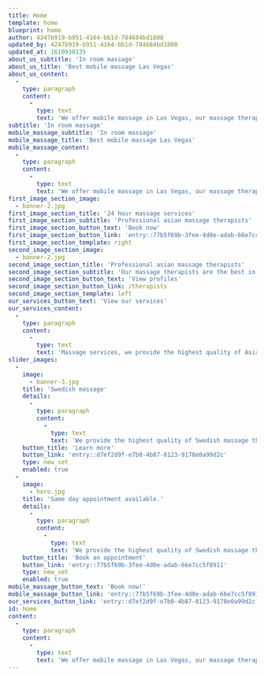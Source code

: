 ```yaml
---
title: Home
template: home
blueprint: home
author: 4247b919-b951-4164-bb1d-784684bd1808
updated_by: 4247b919-b951-4164-bb1d-784684bd1808
updated_at: 1610930135
about_us_subtitle: 'In room massage'
about_us_title: 'Best mobile massage Las Vegas'
about_us_content:
  -
    type: paragraph
    content:
      -
        type: text
        text: 'We offer mobile massage in Las Vegas, our massage therapists will travel yo tour location and provide a relaxing massage. Our massage therapists are professional and experienced.'
subtitle: 'In room massage'
mobile_massage_subtitle: 'In room massage'
mobile_massage_title: 'Best mobile massage Las Vegas'
mobile_massage_content:
  -
    type: paragraph
    content:
      -
        type: text
        text: 'We offer mobile massage in Las Vegas, our massage therapists will travel yo tour location and provide a relaxing massage. Our massage therapists are professional and experienced.'
first_image_section_image:
  - banner-2.jpg
first_image_section_title: '24 hour massage services'
first_image_section_subtitle: 'Professional asian massage therapists'
first_image_section_button_text: 'Book now'
first_image_section_button_link: 'entry::77b5f69b-3fee-4d0e-adab-66e7cc5f8911'
first_image_section_template: right
second_image_section_image:
  - banner-2.jpg
second_image_section_title: 'Professional asian massage therapists'
second_image_section_subtitle: 'Our massage therapists are the best in Las Vegas!'
second_image_section_button_text: 'View profiles'
second_image_section_button_link: /therapists
second_image_section_template: left
our_services_button_text: 'View our services'
our_services_content:
  -
    type: paragraph
    content:
      -
        type: text
        text: 'Massage services, we provide the highest quality of Asian massage therapy with 24 hour on-demand massage, mobile massage therapy in Las Vegas, Same day appointment available.'
slider_images:
  -
    image:
      - banner-3.jpg
    title: 'Swedish massage'
    details:
      -
        type: paragraph
        content:
          -
            type: text
            text: 'We provide the highest quality of Swedish massage therapy with 24 hour on-demand massage in Las Vegs.'
    button_title: 'Learn more'
    button_link: 'entry::d7ef2d9f-e7b0-4b87-8123-9178e0a99d2c'
    type: new_set
    enabled: true
  -
    image:
      - hero.jpg
    title: 'Same day appointment available.'
    details:
      -
        type: paragraph
        content:
          -
            type: text
            text: 'We provide the highest quality of Swedish massage therapy with 24 hour on-demand massage in Las Vegs.'
    button_title: 'Book an appointment'
    button_link: 'entry::77b5f69b-3fee-4d0e-adab-66e7cc5f8911'
    type: new_set
    enabled: true
mobile_massage_button_text: 'Book now!'
mobile_massage_button_link: 'entry::77b5f69b-3fee-4d0e-adab-66e7cc5f8911'
our_services_button_link: 'entry::d7ef2d9f-e7b0-4b87-8123-9178e0a99d2c'
id: home
content:
  -
    type: paragraph
    content:
      -
        type: text
        text: 'We offer mobile massage in Las Vegas, our massage therapists will travel yo tour location and provide a relaxing massage. Our massage therapists are professional and experienced.'
---
```


